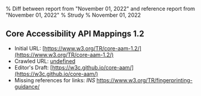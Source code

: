 % Diff between report from "November 01, 2022" and reference report from "November 01, 2022"
% Strudy
% November 01, 2022

## Core Accessibility API Mappings 1.2

- Initial URL: [https://www.w3.org/TR/core-aam-1.2/](https://www.w3.org/TR/core-aam-1.2/)
- Crawled URL: [undefined](undefined)
- Editor's Draft: [https://w3c.github.io/core-aam/](https://w3c.github.io/core-aam/)
- Missing references for links: *INS* https://www.w3.org/TR/fingerprinting-guidance/



